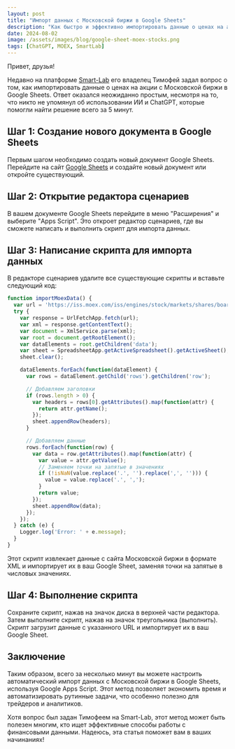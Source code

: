 ```yaml
---
layout: post
title: "Импорт данных с Московской биржи в Google Sheets"
description: "Как быстро и эффективно импортировать данные о ценах на акции с Московской биржи в Google Sheets с использованием Google Apps Script."
date: 2024-08-02
image: /assets/images/blog/google-sheet-moex-stocks.png
tags: [ChatGPT, MOEX, SmartLab]
---
```


Привет, друзья!

Недавно на платформе [Smart-Lab](https://smart-lab.ru/blog/1045048.php) его владелец Тимофей задал вопрос о том, как импортировать данные о ценах на акции с Московской биржи в Google Sheets. Ответ оказался неожиданно простым, несмотря на то, что никто не упомянул об использовании ИИ и ChatGPT, которые помогли найти решение всего за 5 минут.

## Шаг 1: Создание нового документа в Google Sheets

Первым шагом необходимо создать новый документ Google Sheets. Перейдите на сайт [Google Sheets](https://sheets.google.com) и создайте новый документ или откройте существующий.

## Шаг 2: Открытие редактора сценариев

В вашем документе Google Sheets перейдите в меню "Расширения" и выберите "Apps Script". Это откроет редактор сценариев, где вы сможете написать и выполнить скрипт для импорта данных.

## Шаг 3: Написание скрипта для импорта данных

В редакторе сценариев удалите все существующие скрипты и вставьте следующий код:

```javascript
function importMoexData() {
  var url = 'https://iss.moex.com/iss/engines/stock/markets/shares/boards/TQBR/securities.xml';
  try {
    var response = UrlFetchApp.fetch(url);
    var xml = response.getContentText();
    var document = XmlService.parse(xml);
    var root = document.getRootElement();
    var dataElements = root.getChildren('data');
    var sheet = SpreadsheetApp.getActiveSpreadsheet().getActiveSheet();
    sheet.clear();

    dataElements.forEach(function(dataElement) {
      var rows = dataElement.getChild('rows').getChildren('row');

      // Добавляем заголовки
      if (rows.length > 0) {
        var headers = rows[0].getAttributes().map(function(attr) {
          return attr.getName();
        });
        sheet.appendRow(headers);
      }

      // Добавляем данные
      rows.forEach(function(row) {
        var data = row.getAttributes().map(function(attr) {
          var value = attr.getValue();
          // Заменяем точки на запятые в значениях
          if (!isNaN(value.replace('.', '').replace(',', ''))) {
            value = value.replace('.', ',');
          }
          return value;
        });
        sheet.appendRow(data);
      });
    });
  } catch (e) {
    Logger.log('Error: ' + e.message);
  }
}
```

Этот скрипт извлекает данные с сайта Московской биржи в формате XML и импортирует их в ваш Google Sheet, заменяя точки на запятые в числовых значениях.

## Шаг 4: Выполнение скрипта

Сохраните скрипт, нажав на значок диска в верхней части редактора. Затем выполните скрипт, нажав на значок треугольника (выполнить). Скрипт загрузит данные с указанного URL и импортирует их в ваш Google Sheet.

## Заключение

Таким образом, всего за несколько минут вы можете настроить автоматический импорт данных с Московской биржи в Google Sheets, используя Google Apps Script. Этот метод позволяет экономить время и автоматизировать рутинные задачи, что особенно полезно для трейдеров и аналитиков. 

Хотя вопрос был задан Тимофеем на Smart-Lab, этот метод может быть полезен многим, кто ищет эффективные способы работы с финансовыми данными. Надеюсь, эта статья поможет вам в ваших начинаниях!